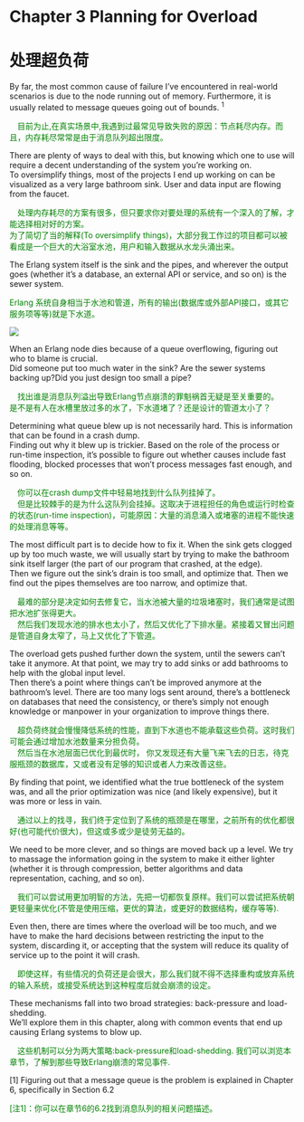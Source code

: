 # Chapter 3  Planning for Overload
# 处理超负荷
By far, the most common cause of failure I’ve encountered in real-world scenarios is due to the node running out of memory. Furthermore, it is usually related to message queues going out of bounds. <sup>1</sup>
<p></p> <font color="green">

&emsp;目前为止,在真实场景中,我遇到过最常见导致失败的原因：节点耗尽内存。而且，内存耗尽常常是由于消息队列超出限度。
</font> <p></p>

There are plenty of ways to deal with this, but knowing which one to use will require a decent understanding of the system you’re working on.<br>
To oversimplify things, most of the projects I end up working on can be visualized as a very large bathroom sink. User and data input are flowing from the faucet.
<p></p> <font color="green">

&emsp;处理内存耗尽的方案有很多，但只要求你对要处理的系统有一个深入的了解，才能选择相对好的方案。<br>
为了简切了当的解释(To oversimplify things)，大部分我工作过的项目都可以被看成是一个巨大的大浴室水池，用户和输入数据从水龙头涌出来。
</font> <p></p>

The Erlang system itself is the sink and the pipes, and wherever the output goes (whether it’s a database, an external API or service, and so on) is the sewer system.
<p></p> <font color="green">
Erlang 系统自身相当于水池和管道，所有的输出(数据库或外部API接口，或其它服务项等等)就是下水道。
</font> <p></p>

![](http://erlang-in-anger.qiniudn.com/chapter3_1.png)
<p></p>

When an Erlang node dies because of a queue overflowing, figuring out who to blame is crucial.<br>
Did someone put too much water in the sink? Are the sewer systems backing up?Did you just design too small a pipe?
<p></p> <font color="green">
&emsp;找出谁是消息队列溢出导致Erlang节点崩溃的罪魁祸首无疑是至关重要的。<br>
是不是有人在水槽里放过多的水了，下水道堵了？还是设计的管道太小了？
</font> <p></p>
Determining what queue blew up is not necessarily hard. This is information that can be found in a crash dump.<br>
Finding out why it blew up is trickier. Based on the role of the process or run-time inspection, it’s possible to figure out whether causes include fast flooding, blocked processes that won’t process messages fast enough, and so on.
<p></p> <font color="green">
&emsp;你可以在crash dump文件中轻易地找到什么队列挂掉了。<br>
&emsp;但是比较棘手的是为什么这队列会挂掉。这取决于进程担任的角色或运行时检查的状态(run-time inspection)，可能原因：大量的消息涌入或堵塞的进程不能快速的处理消息等等。
</font> <p></p>

The most difficult part is to decide how to fix it. When the sink gets clogged up by too much waste, we will usually start by trying to make the bathroom sink itself larger (the part of our program that crashed, at the edge).<br>
Then we figure out the sink’s drain is too small, and optimize that. Then we find out the pipes themselves are too narrow, and optimize that.
<p></p> <font color="green">

&emsp;最难的部分是决定如何去修复它，当水池被大量的垃圾堵塞时，我们通常是试图把水池扩张得更大。<br>
&emsp;然后我们发现水池的排水也太小了，然后又优化了下排水量。紧接着又冒出问题是管道自身太窄了，马上又优化了下管道。
</font> <p></p>

The overload gets pushed further down the system, until the sewers can’t take it anymore. At that point, we may try to add sinks or add bathrooms to help with the global input level.<br>
Then there’s a point where things can’t be improved anymore at the bathroom’s level.
There are too many logs sent around, there’s a bottleneck on databases that need the consistency, or there’s simply not enough knowledge or manpower in your organization to improve things there.
<p></p> <font color="green">
&emsp;超负荷终就会慢慢降低系统的性能，直到下水道也不能承载这些负荷。这时我们可能会通过增加水池数量来分担负荷。<br>
&emsp;然后当在水池层面已优化到最优时，
你又发现还有大量飞来飞去的日志，待克服瓶颈的数据库，又或者没有足够的知识或者人力来改善这些。
</font> <p></p>

By finding that point, we identified what the true bottleneck of the system was, and all the prior optimization was nice (and likely expensive), but it was more or less in vain.
<p></p> <font color="green">

&emsp;通过以上的找寻，我们终于定位到了系统的瓶颈是在哪里，之前所有的优化都很好(也可能代价很大)，但这或多或少是徒劳无益的。
</font> <p></p>
We need to be more clever, and so things are moved back up a level. We try to massage the information going in the system to make it either lighter (whether it is through compression, better algorithms and data representation, caching, and so on).
<p></p> <font color="green">

&emsp;我们可以尝试用更加明智的方法，先把一切都恢复原样。我们可以尝试把系统朝更轻量来优化(不管是使用压缩，更优的算法，或更好的数据结构，缓存等等).
</font> <p></p>

Even then, there are times where the overload will be too much, and we have to make the hard decisions between restricting the input to the system, discarding it, or accepting that the system will reduce its quality of service up to the point it will crash.
<p></p> <font color="green">

&emsp;即使这样，有些情况的负荷还是会很大，那么我们就不得不选择重构或放弃系统的输入系统，或接受系统达到这种程度后就会崩溃的设定。
</font> <p></p>
These mechanisms fall into two broad strategies: back-pressure and load-shedding.<br>
We’ll explore them in this chapter, along with common events that end up causing Erlang systems to blow up.
<p></p> <font color="green">

&emsp;这些机制可以分为两大策略:back-pressure和load-shedding.
我们可以浏览本章节，了解到那些导致Erlang崩溃的常见事件.
</font> <p></p>

[1] Figuring out that a message queue is the problem is explained in Chapter 6, specifically in Section 6.2
<p></p> <font color="green">

[注1]：你可以在章节6的6.2找到消息队列的相关问题描述。
</font> <p></p>
